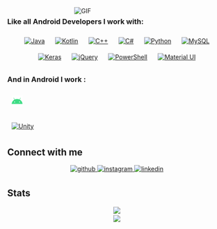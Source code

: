 <img align="right" alt="GIF" src="https://camo.githubusercontent.com/95475d0056f99f50fba3b5f027ac9fbb15d0fc422f675d445df20ccac6e70539/68747470733a2f2f63646e2e686173686e6f64652e636f6d2f7265732f686173686e6f64652f696d6167652f75706c6f61642f76313632313730353534323433372f3473685579456b32742e676966" width="350"/>
<!-- ![corona-runner](https://user-images.githubusercontent.com/69871290/124500350-d87fee00-ddd4-11eb-910e-fa8ee941d8c0.gif) -->


### Like all Android Developers I work with:
<div align="center">  
<a href="https://www.java.com/en/" target="_blank"><img style="margin: 10px" src="https://upload.wikimedia.org/wikiversity/de/b/b8/Java_cup.svg" alt="Java" height="25" /></a> 
<a href="https://kotlinlang.org/" target="_blank"><img style="margin: 10px" src="https://upload.wikimedia.org/wikipedia/commons/0/06/Kotlin_Icon.svg" alt="Kotlin" height="25" /></a>  
<a href="https://www.cplusplus.com/" target="_blank"><img style="margin: 10px" src="https://profilinator.rishav.dev/skills-assets/cplusplus-original.svg" alt="C++" height="25" /></a>
<a href="https://docs.microsoft.com/en-us/dotnet/csharp/" target="_blank"><img style="margin: 10px" src="https://profilinator.rishav.dev/skills-assets/csharp-original.svg" alt="C#" height="25" /></a>
<a href="https://www.python.org/" target="_blank"><img style="margin: 10px" src="https://profilinator.rishav.dev/skills-assets/python-original.svg" alt="Python" height="25" /></a> 
<a href="https://www.mysql.com/" target="_blank"><img style="margin: 10px" src="https://profilinator.rishav.dev/skills-assets/mysql-original-wordmark.svg" alt="MySQL" height="25" /></a>   
<a href="https://keras.io/" target="_blank"><img style="margin: 10px" src="https://profilinator.rishav.dev/skills-assets/keras.png" alt="Keras" height="25" /></a>   
<a href="https://jquery.com/" target="_blank"><img style="margin: 10px" src="https://profilinator.rishav.dev/skills-assets/jquery.png" alt="jQuery" height="25" /></a>  
<a href="https://docs.microsoft.com/en-us/powershell/" target="_blank"><img style="margin: 10px" src="https://profilinator.rishav.dev/skills-assets/powershell.png" alt="PowerShell" height="25" /></a>  
<a href="https://mui.com/" target="_blank"><img style="margin: 10px" src="https://profilinator.rishav.dev/skills-assets/mui.png" alt="Material UI" height="25" /></a>  
</div>

### And in Android I work :
<div align="left">  

<a href="https://www.android.com/" target="_blank"><img style="margin: 10px" src="https://raw.githubusercontent.com/github/explore/8baf984947f4d9c32006bd03fa4c51ff91aadf8d/topics/android/android.png" alt="Android" height="25" /></a>  

<a href="https://unity.com" target="_blank"><img style="margin: 10px" src="https://profilinator.rishav.dev/skills-assets/unity.png" alt="Unity" height="25" /></a>  

## Connect with me  
<div align="center">  
<a href="https://github.com/Abolfazlghaseemi" target="_blank">
<img src=https://img.shields.io/badge/github-%2324292e.svg?&style=for-the-badge&logo=github&logoColor=white alt=github style="margin-bottom: 5px;" />
</a>
<a href="https://https://instagram.com/abolfazl.ghaseemi?igshid=YmMyMTA2M2Y=/" target="_blank">
<img src=https://img.shields.io/badge/instagram-%23000000.svg?&style=for-the-badge&logo=instagram&logoColor=white alt=instagram style="margin-bottom: 5px;" />
</a>
<a href="https://www.linkedin.com/in/abolfazl-ghasemi-481038253" target="_blank">
<img src=https://img.shields.io/badge/LinkedIn-0077B5?style=for-the-badge&logo=linkedin&logoColor=white alt=linkedin style="margin-bottom: 5px;" />
</a>
</div>

## Stats  

<div align="center"><img src="https://github-readme-stats.vercel.app/api?username=Abolfazlghaseemi&show_icons=true&theme=highcontrast" align="center" /></div>

</td><td valign="top" width="50%">
<div align="center"><img src="https://github-readme-stats.vercel.app/api/top-langs/?username=Abolfazlghaseemi&hide_border=true&layout=compact&theme=highcontrast" align="center" /></div>
